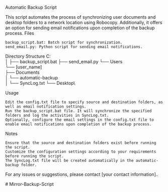 Automatic Backup Script

This script automates the process of synchronizing user documents and desktop folders to a network location using Robocopy. Additionally, it offers an option for sending email notifications upon completion of the backup process.
Files

    backup_script.bat: Batch script for synchronization.
    send_email.py: Python script for sending email notifications.

Directory Structure
C:\
│
├── backup_script.bat
├── send_email.py
└── Users\
    └── [user_name]\
        ├── Documents\
        │   └── automatic-backup\
        │       └── SyncLog.txt
        └── Desktop\


Usage

    Edit the config.txt file to specify source and destination folders, as well as email notification settings.
    Run the backup_script.bat file. It will synchronize the specified folders and log the activities in SyncLog.txt.
    Optionally, configure the email settings in the config.txt file to enable email notifications upon completion of the backup process.

Notes

    Ensure that the source and destination folders exist before running the script.
    Customize the configuration settings according to your requirements before running the script.
    The SyncLog.txt file will be created automatically in the automatic-backup folder.

For any issues or suggestions, please contact [your contact information]..


#   M i r r o r - B a c k u p - S c r i p t 
 
 
